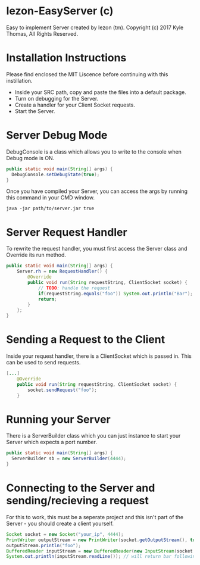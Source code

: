 # Iezon-EasyServer (c)
Easy to implement Server created by Iezon (tm). Copyright (c) 2017 Kyle Thomas, All Rights Reserved.

# Installation Instructions
Please find enclosed the MIT Liscence before continuing with this instillation.

- Inside your SRC path, copy and paste the files into a default package.
- Turn on debugging for the Server.
- Create a handler for your Client Socket requests.
- Start the Server.

# Server Debug Mode
DebugConsole is a class which allows you to write to the console when Debug mode is ON.

```java
public static void main(String[] args) {
  DebugConsole.setDebugState(true);
}
```

Once you have compiled your Server, you can access the args by running this command in your CMD window.

```batch
java -jar path/to/server.jar true
```

# Server Request Handler
To rewrite the request handler, you must first access the Server class and Override its run method.

```java
public static void main(String[] args) {
	Server.rh = new RequestHandler() {
		@Override
		public void run(String requestString, ClientSocket socket) {
			// TODO: handle the request
			if(requestString.equals("foo")) System.out.println("Bar");
			return;
		}
	};
}
```

# Sending a Request to the Client
Inside your request handler, there is a ClientSocket which is passed in. This can be used to send requests.

```java
[...]
	@Override
	public void run(String requestString, ClientSocket socket) {
		socket.sendRequest("foo");
	}
```

# Running your Server
There is a ServerBuilder class which you can just instance to start your Server which expects a port number.

```java
public static void main(String[] args) {
  ServerBuilder sb = new ServerBuilder(4444);
}
```

# Connecting to the Server and sending/recieving a request
For this to work, this must be a seperate project and this isn't part of the Server - you should create a client yourself.

```java
Socket socket = new Socket("your_ip", 4444);
PrintWriter outputStream = new PrintWriter(socket.getOutputStream(), true);
outputStream.println("foo");
BufferedReader inputStream = new BufferedReader(new InputStream(socket.getInputStream()));
System.out.println(inputStream.readLine()); // will return bar following the example
```
